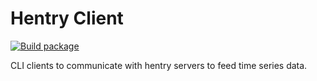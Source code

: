 # Hentry Client

[![Build package](https://github.com/YashKumarVerma/hentry-client/actions/workflows/ci.yml/badge.svg)](https://github.com/YashKumarVerma/hentry-client/actions/workflows/ci.yml)

CLI clients to communicate with hentry servers to feed time series data.